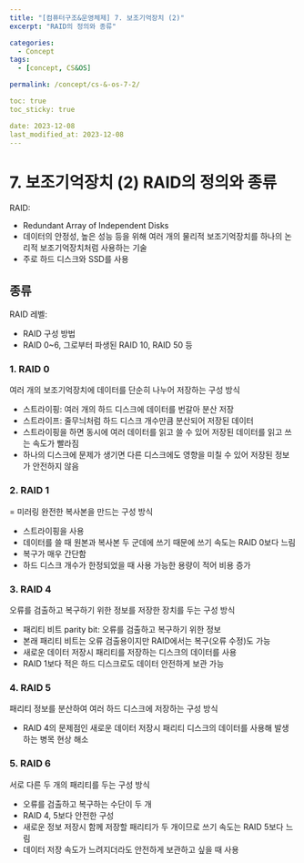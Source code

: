 ```yaml
---
title: "[컴퓨터구조&운영체제] 7. 보조기억장치 (2)"
excerpt: "RAID의 정의와 종류"

categories:
  - Concept
tags:
  - [concept, CS&OS]

permalink: /concept/cs-&-os-7-2/

toc: true
toc_sticky: true

date: 2023-12-08
last_modified_at: 2023-12-08
---
```

# 7. 보조기억장치 (2) RAID의 정의와 종류

RAID:
- Redundant Array of Independent Disks
- 데이터의 안정성, 높은 성능 등을 위해 여러 개의 물리적 보조기억장치를 하나의 논리적 보조기억장치처럼 사용하는 기술
- 주로 하드 디스크와 SSD를 사용

## 종류

RAID 레벨:
- RAID 구성 방법
- RAID 0~6, 그로부터 파생된 RAID 10, RAID 50 등

### 1. RAID 0

여러 개의 보조기억장치에 데이터를 단순히 나누어 저장하는 구성 방식

- 스트라이핑: 여러 개의 하드 디스크에 데이터를 번갈아 분산 저장
- 스트라이프: 줄무늬처럼 하드 디스크 개수만큼 분산되어 저장된 데이터
- 스트라이핑을 하면 동시에 여러 데이터를 읽고 쓸 수 있어 저장된 데이터를 읽고 쓰는 속도가 빨라짐
- 하나의 디스크에 문제가 생기면 다른 디스크에도 영향을 미칠 수 있어 저장된 정보가 안전하지 않음

### 2. RAID 1

= 미러링
완전한 복사본을 만드는 구성 방식

- 스트라이핑을 사용
- 데이터를 쓸 때 원본과 복사본 두 군데에 쓰기 때문에 쓰기 속도는 RAID 0보다 느림
- 복구가 매우 간단함
- 하드 디스크 개수가 한정되었을 때 사용 가능한 용량이 적어 비용 증가

### 3. RAID 4

오류를 검출하고 복구하기 위한 정보를 저장한 장치를 두는 구성 방식

- 패리티 비트 parity bit: 오류를 검출하고 복구하기 위한 정보
- 본래 패리티 비트는 오류 검출용이지만 RAID에서는 복구(오류 수정)도 가능
- 새로운 데이터 저장시 패리티를 저장하는 디스크의 데이터를 사용
- RAID 1보다 적은 하드 디스크로도 데이터 안전하게 보관 가능

### 4. RAID 5

패리티 정보를 분산하여 여러 하드 디스크에 저장하는 구성 방식

- RAID 4의 문제점인 새로운 데이터 저장시 패리티 디스크의 데이터를 사용해 발생하는 병목 현상 해소

### 5. RAID 6

서로 다른 두 개의 패리티를 두는 구성 방식

- 오류를 검출하고 복구하는 수단이 두 개
- RAID 4, 5보다 안전한 구성
- 새로운 정보 저장시 함께 저장할 패리티가 두 개이므로 쓰기 속도는 RAID 5보다 느림
- 데이터 저장 속도가 느려지더라도 안전하게 보관하고 싶을 때 사용